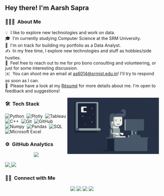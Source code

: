 <h2>Hey there! I'm Aarsh Sapra</h2>

<!-- ## 👋 &nbsp;Hey there! I'm Aarsh -->

### 👨🏻‍💻 &nbsp;About Me

💡 &nbsp;I like to explore new technologies and work on data.\
🎓 &nbsp;I'm currently studying Computer Science at the SRM University.\
🌱 &nbsp;I'm on track for building my portfolio as a Data Analyst.\
✍️ &nbsp;In my free time, I explore new technologies and stuff as hobbies/side hustles.\
💬 &nbsp;Feel free to reach out to me for pro bono consulting and volunteering, or just for some interesting discussion.\
✉️ &nbsp;You can shoot me an email at as6014@srmist.edu.in! I'll try to respond as soon as I can.\
📄 &nbsp;Please have a look at my [Résumé](https://drive.google.com/file/d/1Ohy8rzRglLTw58HtfjuQZTIXAl2eqUa2/view?usp=sharing) for more details about me. I'm open to feedback and suggestions!

<img alt="Night Coding" src="https://raw.githubusercontent.com/AVS1508/AVS1508/master/assets/Night-Coding.gif" align="right"/>

### 🛠 &nbsp;Tech Stack

![Python](https://img.shields.io/badge/-Python-05122A?style=flat&logo=python)&nbsp;
![Plotly](https://img.shields.io/badge/Plotly-239120?style=for-the-badge&logo=plotly&logoColor=white)&nbsp;
![Tableau](https://img.shields.io/badge/-Tableau-blueviolet)&nbsp;
![C++](https://img.shields.io/badge/-C++-05122A?style=flat&logo=C%2B%2B&logoColor=00599C)&nbsp;
![Git](https://img.shields.io/badge/-Git-05122A?style=flat&logo=git)&nbsp;
![GitHub](https://img.shields.io/badge/-GitHub-05122A?style=flat&logo=github)&nbsp;
![Numpy](https://img.shields.io/badge/Numpy-777BB4?style=for-the-badge&logo=numpy&logoColor=white)&nbsp;
![Pandas](https://img.shields.io/badge/Pandas-2C2D72?style=for-the-badge&logo=pandas&logoColor=white)&nbsp;
![SQL](https://img.shields.io/badge/MySQL-00000F?style=for-the-badge&logo=mysql&logoColor=white)&nbsp;
![Microsoft Excel](https://img.shields.io/badge/Microsoft_Excel-217346?style=for-the-badge&logo=microsoft-excel&logoColor=white)&nbsp;


### ⚙️ &nbsp;GitHub Analytics
<p align="center">
  <img align="centre" src="https://github-readme-streak-stats.herokuapp.com/?user=Aarsh001&theme=light" /></br>
</p>
<p align="left">
<a href="https://github.com/Aarsh001">
  <img height="170em" src="https://github-readme-stats-eight-theta.vercel.app/api?username=Aarsh001&show_icons=true&theme=algolia&include_all_commits=true&count_private=true"/>
  <img height="170em" src="https://github-readme-stats-eight-theta.vercel.app/api/top-langs/?username=Aarsh001&layout=compact&langs_count=8&theme=algolia"/>
</a>
</p>


### 🤝🏻 &nbsp;Connect with Me

<p align="center">
<a href="https://www.linkedin.com/in/aarshsapra/"><img src="https://img.shields.io/badge/LinkedIn-0077B5?style=for-the-badge&logo=linkedin&logoColor=white"/></a>
<a href="mailto:as6014@srmist.edu.in"><img src="https://img.shields.io/badge/Gmail-D14836?style=for-the-badge&logo=gmail&logoColor=white"/></a>
<a href="https://www.instagram.com/aarsh.sapra/"><img src="https://img.shields.io/badge/Instagram-E4405F?style=for-the-badge&logo=instagram&logoColor=white"/></a>
<a href="https://aarshsapratechblogs.blogspot.com//"><img src="https://img.shields.io/badge/Blogger-FF5722?style=for-the-badge&logo=blogger&logoColor=white"/></a>

</p>



<!--### Hi there 👋,
My name is Aarsh Sapra, currently a third year student pursuing B.Tech from SRM Institute of Science and Technology in the field of Computer Science. I am really inclined towards the industry of business and data analytics. I am working towards building my portfolio as a data analyst by constantly improving my visualization and technical skills.
I am working on tools and technologies like Tableau, SQL, Python, Microsoft Excel and Microsoft PowerPoint. </br>

- 🔭 I’m currently working on - Data Analysis Projects </br>
- 👯 I’m looking to collaborate on - Data Analysis projects
- 💬 Ask me about - Tableau, SQL, Python , Microsoft Excel
- 📫 How to reach me: <a href= "https://www.linkedin.com/in/aarshsapra/">LinkedIn</a>


<img align="left" src="https://github-readme-streak-stats.herokuapp.com/?user=Aarsh001&theme=dark" /></br>
![Aarsh's github stats](https://github-readme-stats.vercel.app/api?username=Aarsh001&count_private=true&show_icons=true&icon_color=2f80ed)</br>
[![Top Langs](https://github-readme-stats.vercel.app/api/top-langs/?username=Aarsh001&theme=radical)](https://github.com/Aarsh001/github-readme-stats)
![](https://komarev.com/ghpvc/?username=Aarsh001&color=blue)
<!--
  **Aarsh001/Aarsh001** is a ✨ _special_ ✨ repository because its `README.md` (this file) appears on your GitHub profile.

Here are some ideas to get you started:

- 🔭 I’m currently working on ...
- 🌱 I’m currently learning ...
- 👯 I’m looking to collaborate on ...
- 🤔 I’m looking for help with ...
- 💬 Ask me about ...
- 📫 How to reach me: ...
- 😄 Pronouns: ...
- ⚡ Fun fact: ...
-->
